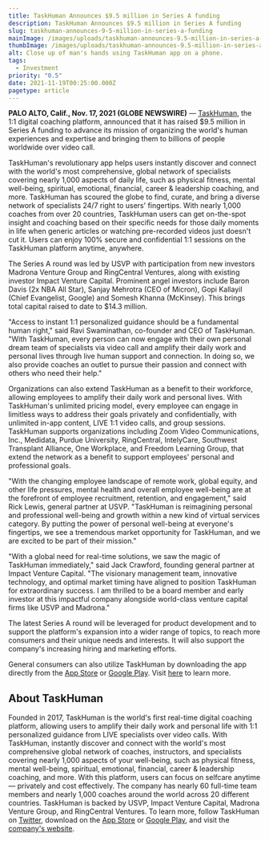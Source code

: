 ```yaml
---
title: TaskHuman Announces $9.5 million in Series A funding
description: TaskHuman Announces $9.5 million in Series A funding
slug: taskhuman-announces-9-5-million-in-series-a-funding
mainImage: /images/uploads/taskhuman-announces-9.5-million-in-series-a-funding-featured.jpg
thumbImage: /images/uploads/taskhuman-announces-9.5-million-in-series-a-funding-thumb.jpg
alt: Close up of man's hands using TaskHuman app on a phone.
tags:
  - Investment
priority: "0.5"
date: 2021-11-19T00:25:00.000Z
pagetype: article
---
```

**PALO ALTO, Calif., Nov. 17, 2021 (GLOBE NEWSWIRE)** — [TaskHuman](https://www.globenewswire.com/Tracker?data=T-s4y4A_IJ1Ht38cOE0L1l7xMe-AiMHUewoAz4s8wZKRqmFclfQVeMJutTRlZ5-mCI7CqiEkB2fLX59QUUD5mg==), the 1:1 digital coaching platform, announced that it has raised $9.5 million in Series A funding to advance its mission of organizing the world's human experiences and expertise and bringing them to billions of people worldwide over video call.

TaskHuman's revolutionary app helps users instantly discover and connect with the world's most comprehensive, global network of specialists covering nearly 1,000 aspects of daily life, such as physical fitness, mental well-being, spiritual, emotional, financial, career & leadership coaching, and more. TaskHuman has scoured the globe to find, curate, and bring a diverse network of specialists 24/7 right to users' fingertips. With nearly 1,000 coaches from over 20 countries, TaskHuman users can get on-the-spot insight and coaching based on their specific needs for those daily moments in life when generic articles or watching pre-recorded videos just doesn't cut it. Users can enjoy 100% secure and confidential 1:1 sessions on the TaskHuman platform anytime, anywhere.

The Series A round was led by USVP with participation from new investors Madrona Venture Group and RingCentral Ventures, along with existing investor Impact Venture Capital. Prominent angel investors include Baron Davis (2x NBA All Star), Sanjay Mehrotra (CEO of Micron), Gopi Kallayil (Chief Evangelist, Google) and Somesh Khanna (McKinsey). This brings total capital raised to date to $14.3 million.

"Access to instant 1:1 personalized guidance should be a fundamental human right," said Ravi Swaminathan, co-founder and CEO of TaskHuman. "With TaskHuman, every person can now engage with their own personal dream team of specialists via video call and amplify their daily work and personal lives through live human support and connection. In doing so, we also provide coaches an outlet to pursue their passion and connect with others who need their help."

Organizations can also extend TaskHuman as a benefit to their workforce, allowing employees to amplify their daily work and personal lives. With TaskHuman's unlimited pricing model, every employee can engage in limitless ways to address their goals privately and confidentially, with unlimited in-app content, LIVE 1:1 video calls, and group sessions. TaskHuman supports organizations including Zoom Video Communications, Inc., Medidata, Purdue University, RingCentral, IntelyCare, Southwest Transplant Alliance, One Workplace, and Freedom Learning Group, that extend the network as a benefit to support employees' personal and professional goals.

"With the changing employee landscape of remote work, global equity, and other life pressures, mental health and overall employee well-being are at the forefront of employee recruitment, retention, and engagement," said Rick Lewis, general partner at USVP. "TaskHuman is reimagining personal and professional well-being and growth within a new kind of virtual services category. By putting the power of personal well-being at everyone's fingertips, we see a tremendous market opportunity for TaskHuman, and we are excited to be part of their mission."

"With a global need for real-time solutions, we saw the magic of TaskHuman immediately," said Jack Crawford, founding general partner at Impact Venture Capital. "The visionary management team, innovative technology, and optimal market timing have aligned to position TaskHuman for extraordinary success. I am thrilled to be a board member and early investor at this impactful company alongside world-class venture capital firms like USVP and Madrona."

The latest Series A round will be leveraged for product development and to support the platform's expansion into a wider range of topics, to reach more consumers and their unique needs and interests. It will also support the company's increasing hiring and marketing efforts.

General consumers can also utilize TaskHuman by downloading the app directly from the [App Store](https://apps.apple.com/us/app/taskhuman-1x1-video-coaching/id1406593844) or [Google Play](https://play.google.com/store/apps/details?id=com.taskhuman.insights&hl=en_US&gl=US&pli=1). Visit [here](https://taskhuman.com/corporate/) to learn more.

## About TaskHuman

Founded in 2017, TaskHuman is the world's first real-time digital coaching platform, allowing users to amplify their daily work and personal life with 1:1 personalized guidance from LIVE specialists over video calls. With TaskHuman, instantly discover and connect with the world's most comprehensive global network of coaches, instructors, and specialists covering nearly 1,000 aspects of your well-being, such as physical fitness, mental well-being, spiritual, emotional, financial, career & leadership coaching, and more. With this platform, users can focus on selfcare anytime — privately and cost effectively. The company has nearly 60 full-time team members and nearly 1,000 coaches around the world across 20 different countries. TaskHuman is backed by USVP, Impact Venture Capital, Madrona Venture Group, and RingCentral Ventures. To learn more, follow TaskHuman on [Twitter](https://twitter.com/taskhuman), download on the [App Store](https://apps.apple.com/us/app/taskhuman-1x1-video-coaching/id1406593844) or [Google Play](https://play.google.com/store/apps/details?id=com.taskhuman.insights&hl=en_US&gl=US), and visit the [company's website](https://taskhuman.com/).